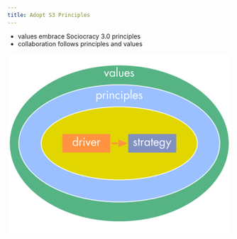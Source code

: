 ```yaml
---
title: Adopt S3 Principles
---
```



* values embrace Sociocracy 3.0 principles
* collaboration follows principles and values


![inline,fit](img/collaboration-values/soc-30-organization.png)
